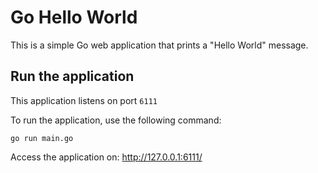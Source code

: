 # Go Hello World

This is a simple Go web application that prints a "Hello World" message.

## Run the application

This application listens on port `6111`

To run the application, use the following command:

```
go run main.go
```

Access the application on: http://127.0.0.1:6111/

